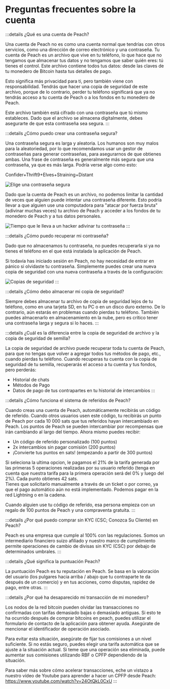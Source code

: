 # Preguntas frecuentes sobre la cuenta

:::details ¿Qué es una cuenta de Peach?

Una cuenta de Peach no es como una cuenta normal que tendrías con otros servicios, como una dirección de correo electrónico y una contraseña. Tu cuenta de Peach es un archivo que vive en tu teléfono, lo que hace que no tengamos que almacenar tus datos y no tengamos que saber quién eres: tú tienes el control. Este archivo contiene todos tus datos: desde las claves de tu monedero de Bitcoin hasta tus detalles de pago.

Esto significa más privacidad para ti, pero también viene con responsabilidad. Tendrás que hacer una copia de seguridad de este archivo, porque de lo contrario, perder tu teléfono significará que ya no tendrás acceso a tu cuenta de Peach o a los fondos en tu monedero de Peach.

Este archivo también está cifrado con una contraseña que tú mismo estableces. Dado que el archivo se almacena digitalmente, debes asegurarte de que esta contraseña sea segura.
:::

:::details ¿Cómo puedo crear una contraseña segura?

Una contraseña segura es larga y aleatoria. Los humanos son muy malos para la aleatoriedad, por lo que recomendamos usar un gestor de contraseñas para generar contraseñas, para asegurarnos de que obtienes ambas. Una frase de contraseña es generalmente más segura que una contraseña, ya que es más larga. Podría verse algo como esto:

Confider+Thrift9+Elves+Straining+Distant

![Elige una contraseña segura](/img/faq/account/StrongPassword.png)

Dado que la cuenta de Peach es un archivo, no podemos limitar la cantidad de veces que alguien puede intentar una contraseña diferente. Esto podría llevar a que alguien use una computadora para "atacar por fuerza bruta" (adivinar muchas veces) tu archivo de Peach y acceder a los fondos de tu monedero de Peach y a tus datos personales.

![Tiempo que le lleva a un hacker adivinar tu contraseña](/img/faq/account/PWBruteForce.png)
:::

:::details ¿Cómo puedo recuperar mi contraseña?

Dado que no almacenamos tu contraseña, no puedes recuperarla si ya no tienes el teléfono en el que está instalada la aplicación de Peach.

Si todavía has iniciado sesión en Peach, no hay necesidad de entrar en pánico si olvidaste tu contraseña. Simplemente puedes crear una nueva copia de seguridad con una nueva contraseña a través de la configuración:

![Copias de seguridad](/img/faq/account/backups.png)
:::

:::details ¿Cómo debo almacenar mi copia de seguridad?

Siempre debes almacenar tu archivo de copia de seguridad lejos de tu teléfono, como en una tarjeta SD, en tu PC o en un disco duro externo. De lo contrario, aún estarás en problemas cuando pierdas tu teléfono. También puedes almacenarlo en almacenamiento en la nube, pero es crítico tener una contraseña larga y segura si lo haces.
:::

:::details ¿Cuál es la diferencia entre la copia de seguridad de archivo y la copia de seguridad de semilla?

La copia de seguridad de archivo puede recuperar toda tu cuenta de Peach, para que no tengas que volver a agregar todos tus métodos de pago, etc., cuando pierdas tu teléfono. Cuando recuperas tu cuenta con la copia de seguridad de tu semilla, recuperarás el acceso a tu cuenta y tus fondos, pero perderás:

- Historial de chats
- Métodos de Pago
- Datos de pago de tus contrapartes en tu historial de intercambios
  :::

:::details ¿Cómo funciona el sistema de referidos de Peach?

Cuando creas una cuenta de Peach, automáticamente recibirás un código de referido. Cuando otros usuarios usen este código, tu recibirás un punto de Peach por cada 10 000 sats que tus referidos hayan intercambiado en Peach. Los puntos de Peach se pueden intercambiar por recompensas que irán cambiando al largo del tiempo. Ahora mismo puedes recibir:

- Un código de referido personalizado (100 puntos)
- 2x intercambios sin pagar comisión (200 puntos)
- ¡Convierte tus puntos en sats! (empezando a partir de 300 puntos)

Si seleciona la ultima opcion, le pagamos el 21% de la tarifa generada por las primeras 5 operaciones realizadas por su usuario referido (tenga en cuenta que nuestra tarifa para la primera operación será del 0% y luego del 2%). Cada punto obtienes 42 sats.  
Tienes que solicitarlo manualmente a través de un ticket o por correo, ya que el pago automático aún no está implementado. Podemos pagar en la red Lightning o en la cadena.

Cuando alguien use tu código de referido, esa persona empieza con un regalo de 100 puntos de Peach y una compraventa gratuita.
:::

:::details ¿Por qué puedo comprar sin KYC (CSC; Conozca Su Cliente) en Peach?

Peach es una empresa que cumple al 100% con las regulaciones. Somos un intermediario financiero suizo afiliado y nuestro marco de cumplimiento permite operaciones de cambio de divisas sin KYC (CSC) por debajo de determinados umbrales.
:::

:::details ¿Qué significa la puntuación Peach?

La puntuación Peach es tu reputación en Peach. Se basa en la valoración del usuario (los pulgares hacia arriba / abajo que tu contraparte te da después de un comercio) y en tus acciones, como disputas, rapidez de pago, entre otras.
:::

:::details ¿Por qué ha desaparecido mi transacción de mi monedero?

Los nodos de la red bitcoin pueden olvidar las transacciones no confirmadas con tarifas demasiado bajas o demasiado antiguas.
Si esto te ha ocurrido después de comprar bitcoins en peach, puedes utilizar el formulario de contacto de la aplicación para obtener ayuda. Asegúrate de mencionar el identificador de operación asociado.

Para evitar esta situación, asegúrate de fijar tus comisiones a un nivel suficiente. Si no estás seguro, puedes elegir una tarifa automática que se ajuste a la situación actual.
Si teme que una operación sea eliminada, puede aumentar sus comisiones utilizando RBF o CPFP dependiendo de la situación.

Para saber más sobre cómo acelerar transacciones, eche un vistazo a nuestro vídeo de Youtube para aprender a hacer un CPFP desde Peach: https://www.youtube.com/watch?v=24OtQkL0CxU
:::
